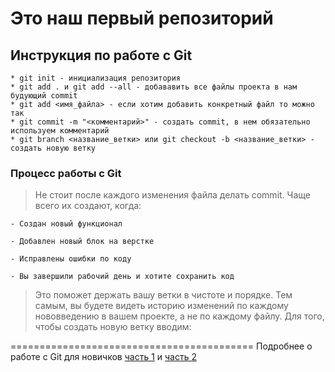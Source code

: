 # Это наш первый репозиторий
## Инструкция по работе с Git

    * git init - инициализация репозитория
    * git add . и git add --all - добававить все файлы проекта в нам будующий commit
    * git add <имя_файла> - если хотим добавить конкретный файл то можно так 
    * git commit -m "<комментарий>" - создать commit, в нем обязательно используем комментарий
    * git branch <название_ветки> или git checkout -b <название_ветки> - создать новую ветку

### Процесс работы с Git 
> Не стоит после каждого изменения файла делать commit. Чаще всего их создают, когда:

    - Создан новый функционал

    - Добавлен новый блок на верстке

    - Исправлены ошибки по коду

    - Вы завершили рабочий день и хотите сохранить код

> Это поможет держать вашу ветки в чистоте и порядке. Тем самым, вы будете видеть историю изменений по каждому нововведению в вашем проекте, а не по каждому файлу.
Для того, чтобы создать новую ветку вводим:

==========================================
Подробнее о работе с Git для новичков [часть 1](https://habr.com/ru/post/541258/ "Git для новичков (часть 1)") и 
[часть 2](https://habr.com/ru/post/541258/ "Git для новичков (часть 2)")
